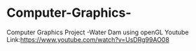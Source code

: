 # Computer-Graphics-
Computer Graphics Project -Water Dam using openGL
Youtube Link:https://www.youtube.com/watch?v=UsDRg99AO08
